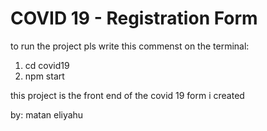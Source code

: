 # COVID 19 - Registration Form

to run the project pls write this commenst on the terminal:
1. cd covid19
2. npm start

this project is the front end of the covid 19 form i created

by: matan eliyahu